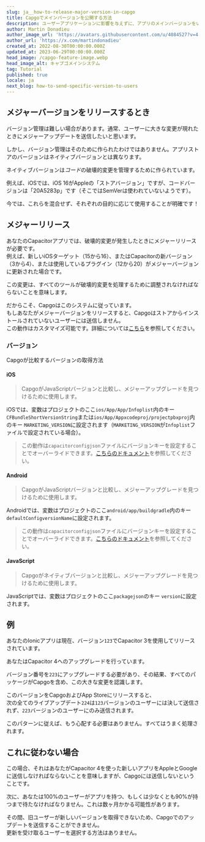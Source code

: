 ```yaml
---
slug: ja__how-to-release-major-version-in-capgo
title: Capgoでメインバージョンを公開する方法
description: ユーザーアプリケーションに影響を与えずに、アプリのメインバージョンをいつどのようにリリースするかを理解すること。
author: Martin Donadieu
author_image_url: 'https://avatars.githubusercontent.com/u/4084527?v=4'
author_url: 'https://x.com/martindonadieu'
created_at: 2022-08-30T00:00:00.000Z
updated_at: 2023-06-29T00:00:00.000Z
head_image: /capgo-feature-image.webp
head_image_alt: キャプゴメインシステム
tag: Tutorial
published: true
locale: ja
next_blog: how-to-send-specific-version-to-users
---
```


## メジャーバージョンをリリースするとき

バージョン管理は難しい場合があります。通常、ユーザーに大きな変更が現れたときにメジャーアップデートを送信したいと思います。

しかし、バージョン管理はそのために作られたわけではありません。アプリストアのバージョンはネイティブバージョンとは異なります。

ネイティブバージョンは*コード*の破壊的変更を管理するために作られています。

例えば、iOSでは、iOS 16がAppleの「ストアバージョン」ですが、コードバージョンは「20A5283p」です（そこではSemVerは使われていないようです）。

今では、これらを混合せず、それぞれの目的に応じて使用することが明確です！

## メジャーリリース

あなたのCapacitorアプリでは、破壊的変更が発生したときにメジャーリリースが必要です。  
例えば、新しいiOSターゲット（15から16）、またはCapacitorの新バージョン（3から4）、または使用しているプラグイン（12から20）がメジャーバージョンに更新された場合です。

この変更は、すべてのツールが破壊的変更を処理するために調整されなければならないことを意味します。

だからこそ、Capgoはこのシステムに従っています。  
もしあなたがメジャーバージョンをリリースすると、Capgoはストアからインストールされていないユーザーには送信しません。  
この動作はカスタマイズ可能です。詳細については[こちら](/docs/tooling/cli/#disable-updates-strategy)を参照してください。

### バージョン

Capgoが比較するバージョンの取得方法

#### iOS
> CapgoがJavaScriptバージョンと比較し、メジャーアップグレードを見つけるために使用します。

iOSでは、変数はプロジェクトのここ`ios/App/App/Infoplist`内のキー `CFBundleShortVersionString`または`ios/App/Appxcodeproj/projectpbxproj`内のキー `MARKETING_VERSION`に設定されます（`MARKETING_VERSION`が`Infoplist`ファイルで設定されている場合）。  
> この動作は`capacitorconfigjson`ファイルにバージョンキーを設定することでオーバーライドできます。[こちらのドキュメント](/docs/plugin/auto-update#advanced-settings/)を参照してください。

#### Android
> CapgoがJavaScriptバージョンと比較し、メジャーアップグレードを見つけるために使用します。

Androidでは、変数はプロジェクトのここ`android/app/buildgradle`内のキー `defaultConfigversionName`に設定されます。  
> この動作は`capacitorconfigjson`ファイルにバージョンキーを設定することでオーバーライドできます。[こちらのドキュメント](/docs/plugin/auto-update#advanced-settings/)を参照してください。

#### JavaScript
> Capgoがネイティブバージョンと比較し、メジャーアップグレードを見つけるために使用します。

JavaScriptでは、変数はプロジェクトのここ`packagejson`のキー `version`に設定されます。

## 例

あなたのIonicアプリは現在、バージョン`123`でCapacitor 3を使用してリリースされています。

あなたはCapacitor 4へのアップグレードを行っています。

バージョン番号を`223`にアップグレードする必要があり、その結果、すべてのパッケージがCapgoを含め、この大きな変更を認識します。

このバージョンをCapgoおよびApp Storeにリリースすると、  
次の全てのライブアップデート`224`は`123`バージョンのユーザーには決して送信されず、`223`バージョンのユーザーにのみ送信されます。

このパターンに従えば、もう心配する必要はありません。すべてはうまく処理されます。

## これに従わない場合

この場合、それはあなたがCapacitor 4を使った新しいアプリをAppleとGoogleに送信しなければならないことを意味しますが、Capgoには送信しないということです。

次に、あなたは100%のユーザーがアプリを持つ、もしくは少なくとも90%が持つまで待たなければなりません。これは数ヶ月かかる可能性があります。

その間、旧ユーザーが新しいバージョンを取得できないため、Capgoでのアップデートを送信することができません。  
更新を受け取るユーザーを選択する方法はありません。